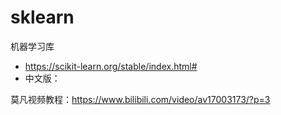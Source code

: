 # sklearn
机器学习库

* https://scikit-learn.org/stable/index.html#
* 中文版：

莫凡视频教程：https://www.bilibili.com/video/av17003173/?p=3
